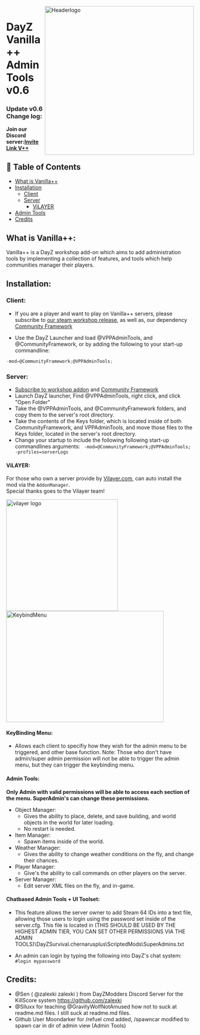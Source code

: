 
<img src="https://i.imgur.com/Ys3Abet.png" align="right" alt="Headerlogo" height="auto" width="400px">

# DayZ Vanilla++ Admin Tools v0.6

### Update v0.6 Change log: 

**Join our Discord server:[Invite Link V++](https://discord.gg/pb27wYh)**

## 🚩 Table of Contents
- [What is Vanilla++](#what-is-vanilla)
- [Installation](#installation)
	- [Client](#client)
	- [Server](#server)
        - [ViLAYER](#vilayer)
- [Admin Tools](#admin-tools)
- [Credits](#credits)

## What is Vanilla++:

Vanilla++ is a DayZ workshop add-on which aims to add administration tools by implementing a collection of features, and tools which help communities manager their players.

## Installation:

### Client:

- If you are a player and want to play on Vanilla++ servers, please subscribe to [our steam workshop release](https://steamcommunity.com/sharedfiles/filedetails/?id=1578593068), as well as,  our dependency [Community Framework](https://steamcommunity.com/workshop/filedetails/?id=1559212036)

- Use the DayZ Launcher and load @VPPAdminTools, and @CommunityFramework, or by adding the following to your start-up commandline:
```c
-mod=@CommunityFramework;@VPPAdminTools;
```

### Server:


- [Subscribe to workshop addon](https://steamcommunity.com/sharedfiles/filedetails/?id=1578593068) and [Community Framework](https://steamcommunity.com/workshop/filedetails/?id=1559212036)
- Launch DayZ launcher, Find @VPPAdminTools, right click, and click "Open Folder"
- Take the @VPPAdminTools, and @CommunityFramework folders, and copy them to the server's root directory.
- Take the contents of the Keys folder, which is located inside of both CommunityFramework, and VPPAdminTools, and move those files to the Keys folder, located in the server's root directory.
- Change your startup to include the following following start-up commandlines arguments:
``` -mod=@CommunityFramework;@VPPAdminTools; -profiles=serverLogs```

#### ViLAYER:

For those who own a server provide by [Vilayer.com](https://www.Vilayer.com), can auto install the mod via the `AddonManager`.</br>Special thanks goes to the Vilayer team!

<img src="https://ci5.googleusercontent.com/proxy/yE1RaRsPdehe3Y5lTBg3K2UmKkKYBPUl4HOLneY8hzalp34EayGB0c8qeUxsz4W_vaGETV57DzOYC1huj7bvJmDlyfIodhIE2p07uyLeVuvkyCvCOmKg=s0-d-e1-ft#https://www.vilayer.com/templates/ColoNode/html/img/logo_dark.png" alt="vilayer logo" width="auto" height="300px">

<img src="https://i.imgur.com/9ZJkD4P.png" alt="KeybindMenu" width="423px" height="299px">

#### KeyBinding Menu:
- Allows each client to specifiy how they wish for the admin menu to be triggered, and other base function. 
Note: Those who don't have admin/super admin permission will not be able to trigger the admin menu, but they can trigger the keybinding menu.

#### Admin Tools:
**Only Admin with valid permissions will be able to access each section of the menu. SuperAdmin's can change these permissions.**
- Object Manager:
  - Gives the ability to place, delete, and save building, and world objects in the world for later loading.
   - No restart is needed.
- Item Manager:
  - Spawn items inside of the world.
- Weather Manager:
  - Gives the ability to change weather conditions on the fly, and change their chances.
- Player Manager:
  - Give's the ability to call commands on other players on the server.
- Server Manager:
  - Edit server XML files on the fly, and in-game.

#### Chatbased Admin Tools + UI Toolset:
- This feature allows the server owner to add Steam 64 IDs into a text file, allowing those users to login using the password set inside of the server.cfg. This file is located in (THIS SHOULD BE USED BY THE HIGHEST ADMIN TIER, YOU CAN SET OTHER PERMISSIONS VIA THE ADMIN TOOLS)\DayZSurvival.chernarusplus\ScriptedMods\SuperAdmins.txt

- An admin can login by typing the following into DayZ's chat system: ```#login mypassword```

## Credits:

- @Sen ( @zalexki zalexki ) from DayZModders Discord Server for the KillScore system https://github.com/zalexki
- @Slluxx for teaching @GravityWolfNotAmused how not to suck at readme.md files. I still suck at readme.md files.
- Github User Moondarker for /refuel cmd added, /spawncar modified to spawn car in dir of admin view (Admin Tools)
